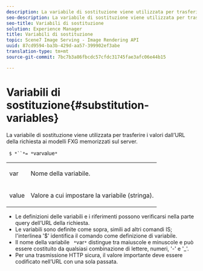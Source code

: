```yaml
---
description: La variabile di sostituzione viene utilizzata per trasferire i valori dall’URL della richiesta ai modelli FXG memorizzati sul server.
seo-description: La variabile di sostituzione viene utilizzata per trasferire i valori dall’URL della richiesta ai modelli FXG memorizzati sul server.
seo-title: Variabili di sostituzione
solution: Experience Manager
title: Variabili di sostituzione
topic: Scene7 Image Serving - Image Rendering API
uuid: 87cd9594-ba3b-429d-aa57-399902ef3abe
translation-type: tm+mt
source-git-commit: 7bc7b3a86fbcdc57cfdc31745fae3afc06e44b15

---
```



# Variabili di sostituzione{#substitution-variables}

La variabile di sostituzione viene utilizzata per trasferire i valori dall’URL della richiesta ai modelli FXG memorizzati sul server.

` $ *``*= *`varvalue`*`

<table id="simpletable_76B381800C0D411F87CD551FC30B0579"> 
 <tr class="strow"> 
  <td class="stentry"> <p> <span class="codeph"> <span class="varname"> var </span></span> </p> </td> 
  <td class="stentry"> <p>Nome della variabile. </p> </td> 
 </tr> 
 <tr class="strow"> 
  <td class="stentry"> <p> <span class="codeph"> <span class="varname"> value </span></span> </p> </td> 
  <td class="stentry"> <p>Valore a cui impostare la variabile (stringa). </p> </td> 
 </tr> 
</table>

* Le definizioni delle variabili e i riferimenti possono verificarsi nella parte query dell’URL della richiesta.
* Le variabili sono definite come sopra, simili ad altri comandi IS; l&#39;interlinea &#39;$&#39; identifica il comando come definizione di variabile.
* Il nome della variabile ` *`var`*` distingue tra maiuscole e minuscole e può essere costituito da qualsiasi combinazione di lettere, numeri, &#39;-&#39; e &#39;_&#39;.
* Per una trasmissione HTTP sicura, il valore importante deve essere codificato nell’URL con una sola passata.

